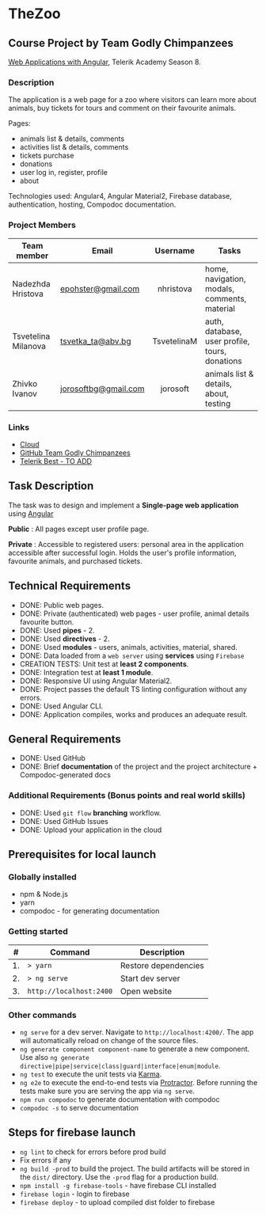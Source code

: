 # TheZoo

## Course Project by Team Godly Chimpanzees

[Web Applications with Angular](telerikacademy.com/courses/courses/Details/441), Telerik Academy Season 8.



### Description

The application is a web page for a zoo where visitors can learn more about animals, buy tickets for tours and comment on their favourite animals. 

Pages:
- animals list & details, comments
- activities list & details, comments
- tickets purchase
- donations
- user log in, register, profile
- about

Technologies used: Angular4, Angular Material2, Firebase database, authentication, hosting, Compodoc documentation.

### Project Members

|     Team member     |        Email         |  Username   |                     Tasks                      |
| ------------------- | -------------------- | :---------: | ---------------------------------------------- |
| Nadezhda Hristova   | epohster@gmail.com   |  nhristova  | home, navigation, modals, comments, material   |
| Tsvetelina Milanova | tsvetka_ta@abv.bg    | TsvetelinaM | auth, database, user profile, tours, donations |
| Zhivko Ivanov       | jorosoftbg@gmail.com |  jorosoft   | animals list & details, about, testing         |


### Links
- [Cloud](https://the-godly-chimpanzees.firebaseapp.com/home)
- [GitHub Team Godly Chimpanzees](https://github.com/TeamGodlyChimpanzees)
- [Telerik Best - TO ADD](http://)

## Task Description

The task was to design and implement a **Single-page web application** using [Angular](https://angular.io/)

**Public** : All pages except user profile page.

**Private** : Accessible to registered users: personal area in the application accessible after successful login. Holds the user's profile information, favourite animals, and purchased tickets.

## Technical Requirements

- DONE: Public web pages.
- DONE: Private (authenticated) web pages - user profile, animal details favourite button.
- DONE: Used **pipes** - 2.
- DONE: Used **directives** - 2.
- DONE: Used **modules** - users, animals, activities, material, shared.
- DONE: Data loaded from a `web server` using **services** using `Firebase`
- CREATION TESTS: Unit test at **least 2 components**.
- DONE: Integration test at **least 1 module**.
- DONE: Responsive UI using Angular Material2.
- DONE: Project passes the default TS linting configuration without any errors.
- DONE: Used Angular CLI.
- DONE: Application compiles, works and produces an adequate result.

##  General Requirements

- DONE: Used GitHub 
- DONE: Brief **documentation** of the project and the project architecture + Compodoc-generated docs

### Additional Requirements (Bonus points and real world skills)

- DONE: Used `git flow` **branching** workflow.
- DONE: Used GitHub Issues
- DONE: Upload your application in the cloud

## Prerequisites for local launch

### Globally installed 
- npm & Node.js
- yarn
- compodoc - for generating documentation

### Getting started
|  #  |         Command         |     Description      |
| --- | ----------------------- | -------------------- |
| 1.  | `> yarn`                | Restore dependencies |
| 2.  | `> ng serve`            | Start dev server     |
| 3.  | `http://localhost:2400` | Open website         |


### Other commands
- `ng serve` for a dev server. Navigate to `http://localhost:4200/`. The app will automatically reload on change of the source files.
- `ng generate component component-name` to generate a new component. Use also `ng generate directive|pipe|service|class|guard|interface|enum|module`.
- `ng test` to execute the unit tests via [Karma](https://karma-runner.github.io).
- `ng e2e` to execute the end-to-end tests via [Protractor](http://www.protractortest.org/).
Before running the tests make sure you are serving the app via `ng serve`.
- `npm run compodoc` to generate documentation with compodoc
- `compodoc -s` to serve documentation

## Steps for firebase launch
- `ng lint` to check for errors before prod build
- Fix errors if any
- `ng build -prod` to build the project. The build artifacts will be stored in the `dist/` directory. Use the `-prod` flag for a production build.
- `npm install -g firebase-tools` - have firebase CLI installed
- `firebase login` - login to firebase
- `firebase deploy` - to upload compiled dist folder to firebase

